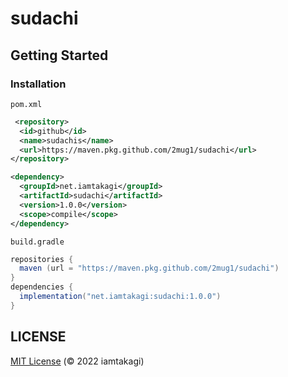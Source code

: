 # sudachi

## Getting Started

### Installation

`pom.xml`
```xml
 <repository>
  <id>github</id>
  <name>sudachis</name>
  <url>https://maven.pkg.github.com/2mug1/sudachi</url>
</repository>

<dependency>
  <groupId>net.iamtakagi</groupId>
  <artifactId>sudachi</artifactId>
  <version>1.0.0</version>
  <scope>compile</scope>
</dependency>
```

`build.gradle`
```gradle
repositories {
  maven (url = "https://maven.pkg.github.com/2mug1/sudachi")
}
dependencies {
  implementation("net.iamtakagi:sudachi:1.0.0")
}
```

## LICENSE
[MIT License](./LICENSE) (© 2022 iamtakagi)
